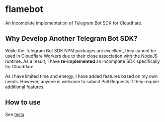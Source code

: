 # flamebot
An Incomplete implementation of Telegram Bot SDK for Cloudflare.

## Why Develop Another Telegram Bot SDK?

While the Telegram Bot SDK NPM packages are excellent, they cannot be used in Cloudflare Workers due to their close association with the NodeJS runtime. As a result, I have **re-implemented** an incomplete SDK specifically for Cloudflare.

As I have limited time and energy, I have added features based on my own needs. However, anyone is welcome to submit Pull Requests if they require additional features.

## How to use
See [tests](./src/bots.test.ts)
